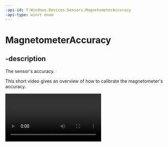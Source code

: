 ```yaml
---
-api-id: T:Windows.Devices.Sensors.MagnetometerAccuracy
-api-type: winrt enum
---
```


<!-- Enumeration syntax
public enum Windows.Devices.Sensors.MagnetometerAccuracy : int
-->

# MagnetometerAccuracy

## -description
The sensor's accuracy.

This short video gives an overview of how to calibrate the magnetometer's accuracy.

<video />

## -enum-fields
### -field Unknown:0
The accuracy is currently not available, typically because the driver can't report it.

You should determine, based on your app's needs, whether your app will want to ask users to calibrate the device whenever this value is returned.

### -field Unreliable:1
The actual and reported values have a high degree of inaccuracy.

Apps should always ask the user to calibrate the device whenever this value is returned.

### -field Approximate:2
The actual and reported values differ but may be accurate enough for some application.

Apps that only need a relative value, like a virtual reality app, can continue without additional calibration.

### -field High:3
The actual and reported values are accurate.

No additional calibration is needed.


## -remarks
Apps that need calibration should periodically ask the user to calibrate the device. We suggest doing this no more than every 10 minutes.

## -examples

## -see-also
